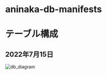 # aninaka-db-manifests

# テーブル構成

## 2022年7月15日
![db_diagram](https://user-images.githubusercontent.com/49551044/190896474-a8e51c42-b405-47a0-bf90-35bbdab7ab6a.png)
